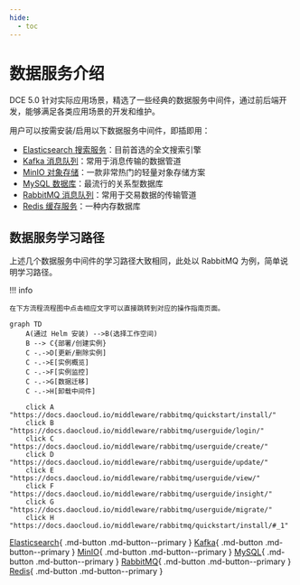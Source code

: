 ```yaml
---
hide:
  - toc
---
```


# 数据服务介绍

DCE 5.0 针对实际应用场景，精选了一些经典的数据服务中间件，通过前后端开发，能够满足各类应用场景的开发和维护。

用户可以按需安装/启用以下数据服务中间件，即插即用：

- [Elasticsearch 搜索服务](elasticsearch/intro/what.md)：目前首选的全文搜索引擎
- [Kafka 消息队列](./kafka/intro/what.md)：常用于消息传输的数据管道
- [MinIO 对象存储](./minio/intro/what.md)：一款非常热门的轻量对象存储方案
- [MySQL 数据库](mysql/intro/what.md)：最流行的关系型数据库
- [RabbitMQ 消息队列](rabbitmq/intro/what.md)：常用于交易数据的传输管道
- [Redis 缓存服务](./redis/intro/what.md)：一种内存数据库

## 数据服务学习路径

上述几个数据服务中间件的学习路径大致相同，此处以 RabbitMQ 为例，简单说明学习路径。

!!! info

    在下方流程流程图中点击相应文字可以直接跳转到对应的操作指南页面。

```mermaid
graph TD
    A(通过 Helm 安装) -->B(选择工作空间)
    B --> C{部署/创建实例}
    C -.->D[更新/删除实例]
    C -.->E[实例概览]
    C -.->F[实例监控]
    C -.->G[数据迁移]
    C -.->H[卸载中间件]
    
    click A "https://docs.daocloud.io/middleware/rabbitmq/quickstart/install/"
    click B "https://docs.daocloud.io/middleware/rabbitmq/userguide/login/"
    click C "https://docs.daocloud.io/middleware/rabbitmq/userguide/create/"
    click D "https://docs.daocloud.io/middleware/rabbitmq/userguide/update/"
    click E "https://docs.daocloud.io/middleware/rabbitmq/userguide/view/"
    click F "https://docs.daocloud.io/middleware/rabbitmq/userguide/insight/"
    click G "https://docs.daocloud.io/middleware/rabbitmq/userguide/migrate/"
    click H "https://docs.daocloud.io/middleware/rabbitmq/quickstart/install/#_1"
```

[Elasticsearch](elasticsearch/intro/what.md){ .md-button .md-button--primary }
[Kafka](./kafka/intro/what.md){ .md-button .md-button--primary }
[MinIO](./minio/intro/what.md){ .md-button .md-button--primary }
[MySQL](mysql/intro/what.md){ .md-button .md-button--primary }
[RabbitMQ](rabbitmq/intro/what.md){ .md-button .md-button--primary }
[Redis](./redis/intro/what.md){ .md-button .md-button--primary }
